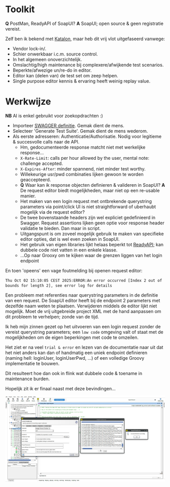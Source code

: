 # Toolkit

**Q** PostMan, ReadyAPI of SoapUI?
**A** SoapUI; open source & geen registratie vereist.

Zelf ben ik bekend met [Katalon](https://katalon.com), maar heb dit vrij vlot uitgefaseerd vanwege:

- Vendor lock-in/.
- Schier onwerkbaar i.c.m. source control.
- In het algemeen onoverzichtelijk.
- Omslachtig/high maintenance bij complexere/afwijkende test scenarios.
- Beperkte/afwezige un/re-do in editor.
- Editor kan (delen van) de test set om zeep helpen.
- Single purpose editor kennis & ervaring heeft weinig replay value.

# Werkwijze

**NB** AI is enkel gebruikt voor zoekopdrachten :)

- Importeer [SWAGGER definitie](https://petstore.swagger.io/v2/swagger.json). Gemak dient de mens.
- Selecteer 'Generate Test Suite'. Gemak dient de mens wederom.
- Als eerste adresseren: Authenticatie/Authorisatie. Nodig voor legitieme & succesvolle calls naar de API.
  - Hm, gedocumenteerde response matcht niet met werkelijke response...
  - `X-Rate-Limit`: calls per hour allowed by the user, mental note: challenge accepted.
  - `X-Expires-After`: minder spannend, niet minder test worthy.
  - Willekeurige usr/pwd combinaties lijken gewoon te worden geaccepteerd.
  - **Q** Waar kan ik response objecten definieren & valideren in SoapUI?
    **A** De request editor biedt mogelijkheden, maar niet op een re-usable manier.
  - Het maken van een login request met ontbrekende querystring parameters via point/click UI is niet straightforward of uberhaubt mogelijk via de request editor?
  - De twee bovenstaande headers zijn wel expliciet gedefinieerd in Swagger. Request assertions lijken geen optie voor response header validatie te bieden. Dan maar in script.
  - Uitgangspunt is om zoveel mogelijk gebruik te maken van specifieke editor opties, dat is wel even zoeken in SoapUI.
  - Het gebruik van eigen libraries lijkt helaas beperkt tot [ReadyAPI](https://www.soapui.org/docs/scripting-and-properties/scripting-and-the-script-library/); kan dubbele code niet vatten in een enkele klasse.
  - ...Op naar Grooxy om te kijken waar de grenzen liggen van het login endpoint

En toen 'opeens' een vage foutmelding bij openen request editor:

```
Thu Oct 02 15:10:05 CEST 2025:ERROR:An error occurred [Index 2 out of bounds for length 2], see error log for details
```

Een probleem met referenties naar querystring parameters in de definitie van een request. De SoapUI editor heeft bij de endpoint 2 parameters met dezelfde naam weten te plaatsen. Verwijderen middels de editor lijkt niet mogelijk.
Moet de vrij uitgebreide project XML met de hand aanpassen om dit probleem te verhelpen; zonde van de tijd.

Ik heb mijn zinnen gezet op het uitvoeren van een login request zonder de vereist querystring parameters; een `low code` omgeving valt of staat met de mogelijkheden om de eigen beperkingen met code te omzeilen.


Het ziet er na veel `trial & error` en lezen van de documentatie naar uit dat het niet anders kan dan of handmatig een uniek endpoint definieren (naming hell: loginUser, loginUserPwd, ...) of een volledige Groovy implementatie te bouwen.


Dit resulteert hoe dan ook in flink wat dubbele code & toename in maintenance burden.


Hopelijk zit ik er finaal naast met deze bevindingen...

![Test Resultaat](img/test_result.jpg "Test Resultaat")
